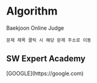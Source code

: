 # Algorithm
Baekjoon Online Judge  
```
문제 제목 클릭 시 해당 문제 주소로 이동
```
<h2>SW Expert Academy</h2>  
[GOOGLE](https://google.com)
